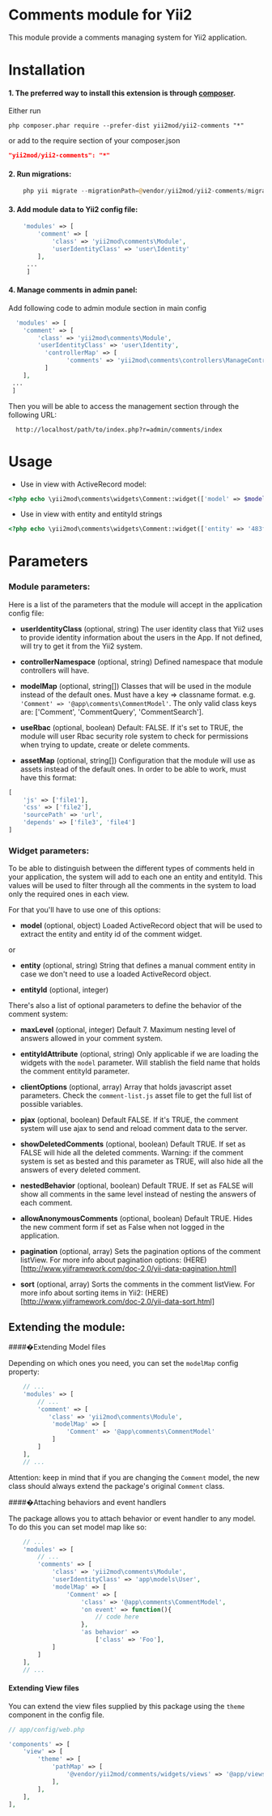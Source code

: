 Comments module for Yii2 
========================

This module provide a comments managing system for Yii2 application.

# Installation


#### 1. The preferred way to install this extension is through [composer](http://getcomposer.org/download/).

Either run

```
php composer.phar require --prefer-dist yii2mod/yii2-comments "*"
```

or add to the require section of your composer.json

```json
"yii2mod/yii2-comments": "*"
```


#### 2. Run migrations:
  
  ```php
      php yii migrate --migrationPath=@vendor/yii2mod/yii2-comments/migrations
  ```

#### 3. Add module data to Yii2 config file:

```php
    'modules' => [
        'comment' => [
            'class' => 'yii2mod\comments\Module',
            'userIdentityClass' => 'user\Identity'
        ],
     ...
     ]
```

#### 4. Manage comments in admin panel: 

Add following code to admin module section in main config

```php
  'modules' => [
    'comment' => [
        'class' => 'yii2mod\comments\Module',
        'userIdentityClass' => 'user\Identity',
          'controllerMap' => [
                'comments' => 'yii2mod\comments\controllers\ManageController'
          ]  
    ],
 ...
 ]

```

Then you will be able to access the management section through the following URL:
  
  ```
    http://localhost/path/to/index.php?r=admin/comments/index
  ```


# Usage


- Use in view with ActiveRecord model:

```php
<?php echo \yii2mod\comments\widgets\Comment::widget(['model' => $model]); ?>
```

- Use in view with entity and entityId strings

```php
<?php echo \yii2mod\comments\widgets\Comment::widget(['entity' => '483f0e5a', 'entityId' => 149]); ?>
```

# Parameters
 
### Module parameters:

Here is a list of the parameters that the module will accept in the application config file:

* **userIdentityClass** (optional, string) The user identity class that Yii2 uses to provide identity information about the users in the App. If not defined, will try to get it from the Yii2 system.

* **controllerNamespace** (optional, string) Defined namespace that module controllers will have.

* **modelMap** (optional, string[]) Classes that will be used in the module instead of the default ones. Must have a key => classname format. e.g. `'Comment' => '@app\comments\CommentModel'`. The only valid class keys are: ['Comment', 'CommentQuery', 'CommentSearch'].

* **useRbac** (optional, boolean) Default: FALSE. If it's set to TRUE, the module will user Rbac security role system to check for permissions when trying to update, create or delete comments.  

* **assetMap** (optional, string[]) Configuration that the module will use as assets instead of the default ones. In order to be able to work, must have this format:

```php
[
    'js' => ['file1'],
    'css' => ['file2'],
    'sourcePath' => 'url',
    'depends' => ['file3', 'file4']
]
```

### Widget parameters:

To be able to distinguish between the different types of comments held in your application, the system will add to each one an entity and entityId. This values will be used to filter through all the comments in the system to load only the required ones in each view.  

For that you'll have to use one of this options:

* **model** (optional, object) Loaded ActiveRecord object that will be used to extract the entity and entity id of the comment widget.

or

* **entity** (optional, string) String that defines a manual comment entity in case we don't need to use a loaded ActiveRecord object.

* **entityId** (optional, integer)


There's also a list of optional parameters to define the behavior of the comment system:


* **maxLevel** (optional, integer) Default 7. Maximum nesting level of answers allowed in your comment system. 

* **entityIdAttribute** (optional, string) Only applicable if we are loading the widgets with the `model` parameter. Will stablish the field name that holds the comment entityId parameter.

* **clientOptions** (optional, array) Array that holds javascript asset parameters. Check the `comment-list.js` asset file to get the full list of possible variables.
 
* **pjax** (optional, boolean) Default FALSE. If it's TRUE, the comment system will use ajax to send and reload comment data to the server.

* **showDeletedComments** (optional, boolean) Default TRUE. If set as FALSE will hide all the deleted comments. Warning: if the comment system is set as bested and this parameter as TRUE, will also hide all the answers of every deleted comment.

* **nestedBehavior** (optional, boolean) Default TRUE. If set as FALSE will show all comments in the same level instead of nesting the answers of each comment.

* **allowAnonymousComments** (optional, boolean) Default TRUE. Hides the new comment form if set as False when not logged in the application.

* **pagination** (optional, array) Sets the pagination options of the comment listView. For more info about pagination options: (HERE)[http://www.yiiframework.com/doc-2.0/yii-data-pagination.html]

* **sort** (optional, array) Sorts the comments in the comment listView. For more info about sorting items in Yii2: (HERE)[http://www.yiiframework.com/doc-2.0/yii-data-sort.html]


## Extending the module:


####�Extending Model files

Depending on which ones you need, you can set the `modelMap` config property:

```php
	// ...
	'modules' => [
		// ...
		'comment' => [
		   'class' => 'yii2mod\comments\Module',
		    'modelMap' => [
		        'Comment' => '@app\comments\CommentModel'
		    ]
		]
	],
	// ...
```


Attention: keep in mind that if you are changing the `Comment` model, the new class should always extend the package's original `Comment` class.


####�Attaching behaviors and event handlers
 
The package allows you to attach behavior or event handler to any model. To do this you can set model map like so:

```php
	// ...
	'modules' => [
		// ...
		'comments' => [
		    'class' => 'yii2mod\comments\Module',
		    'userIdentityClass' => 'app\models\User',
		    'modelMap' => [
		        'Comment' => [
		            'class' => '@app\comments\CommentModel',
		            'on event' => function(){
		                // code here
		            },
		            'as behavior' => 
		                ['class' => 'Foo'],
		    ]
		]
	],
	// ...
```

#### Extending View files

You can extend the view files supplied by this package using the `theme` component in the config file.

```php
// app/config/web.php

'components' => [
    'view' => [
        'theme' => [
            'pathMap' => [
                '@vendor/yii2mod/comments/widgets/views' => '@app/views/comments', // example: @app/views/comment/_form.php
            ],
        ],
    ],
],

```